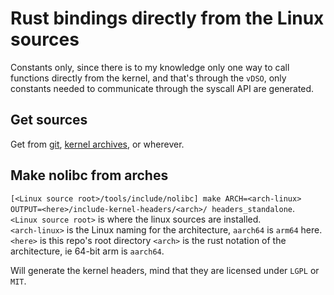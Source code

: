 # Rust bindings directly from the Linux sources

Constants only, since there is to my knowledge only one way to call functions directly from
the kernel, and that's through the `vDSO`, only constants needed to communicate through
the syscall API are generated.

## Get sources

Get from [git](https://github.com/torvalds/linux), [kernel archives](https://www.kernel.org/), or wherever.

## Make nolibc from arches

`[<Linux source root>/tools/include/nolibc] make ARCH=<arch-linux> OUTPUT=<here>/include-kernel-headers/<arch>/ headers_standalone`.  
`<Linux source root>` is where the linux sources are installed.  
`<arch-linux>` is the Linux naming for the architecture, `aarch64` is `arm64` here.  
`<here>` is this repo's root directory
`<arch>` is the rust notation of the architecture, ie 64-bit arm is `aarch64`.

Will generate the kernel headers, mind that they are licensed under `LGPL` or `MIT`.  
